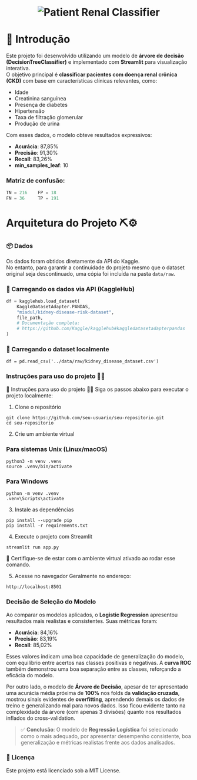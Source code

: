 # <div align="center">
  <h1 align="center">
    <br />
    <br />
    <img src="https://media.istockphoto.com/id/1218610779/pt/vetorial/an-unhealthy-kidney-mascot-renal-failure.jpg?s=612x612&w=0&k=20&c=4Y_lTzU5K2e1kgGkQyXkJvzutq4RFpPTAwInOJnkLgo=" alt="Patient Renal Classifier">
  </h1>
</div>

# 📘 Introdução

Este projeto foi desenvolvido utilizando um modelo de **árvore de decisão (DecisionTreeClassifier)** e implementado com **Streamlit** para visualização interativa.  
O objetivo principal é **classificar pacientes com doença renal crônica (CKD)** com base em características clínicas relevantes, como:

- Idade  
- Creatinina sanguínea  
- Presença de diabetes  
- Hipertensão  
- Taxa de filtração glomerular  
- Produção de urina  

Com esses dados, o modelo obteve resultados expressivos:

- **Acurácia**: 87,85%  
- **Precisão**: 91,30%  
- **Recall**: 83,26%  
- **min_samples_leaf**: 10  

### **Matriz de confusão:**

```python
TN = 216    FP = 18  
FN = 36     TP = 191
```


# Arquitetura do Projeto ⛏️⚙️


### 📦 Dados

Os dados foram obtidos diretamente da API do Kaggle.  
No entanto, para garantir a continuidade do projeto mesmo que o dataset original seja descontinuado, uma cópia foi incluída na pasta `data/raw`.

### 🔁 Carregando os dados via API (KaggleHub)

```python
df = kagglehub.load_dataset(
    KaggleDatasetAdapter.PANDAS,
    "miadul/kidney-disease-risk-dataset",
    file_path,
    # Documentação completa:
    # https://github.com/Kaggle/kagglehub#kaggledatasetadapterpandas
)
```
### 💾 Carregando o dataset localmente
```
df = pd.read_csv('../data/raw/kidney_disease_dataset.csv')
```

### Instruções para uso do projeto 👨‍💻

🚀 Instruções para uso do projeto 👨‍💻
Siga os passos abaixo para executar o projeto localmente:

1. Clone o repositório
```git
git clone https://github.com/seu-usuario/seu-repositorio.git
cd seu-repositorio
```

2. Crie um ambiente virtual

### Para sistemas Unix (Linux/macOS)
```
python3 -m venv .venv
source .venv/bin/activate
```

### Para Windows
```
python -m venv .venv
.venv\Scripts\activate
```
3. Instale as dependências
```
pip install --upgrade pip
pip install -r requirements.txt
```
4. Execute o projeto com Streamlit
```
streamlit run app.py
```

📌 Certifique-se de estar com o ambiente virtual ativado ao rodar esse comando.

5. Acesse no navegador
Geralmente no endereço:
```
http://localhost:8501
```
### Decisão de Seleção do Modelo

Ao comparar os modelos aplicados, o **Logistic Regression** apresentou resultados mais realistas e consistentes. Suas métricas foram:

- **Acurácia**: 84,16%  
- **Precisão**: 83,19%  
- **Recall**: 85,02%

Esses valores indicam uma boa capacidade de generalização do modelo, com equilíbrio entre acertos nas classes positivas e negativas. A **curva ROC** também demonstrou uma boa separação entre as classes, reforçando a eficácia do modelo.

Por outro lado, o modelo de **Árvore de Decisão**, apesar de ter apresentado uma acurácia média próxima de **100%** nos folds da **validação cruzada**, mostrou sinais evidentes de **overfitting**, aprendendo demais os dados de treino e generalizando mal para novos dados. Isso ficou evidente tanto na complexidade da árvore (com apenas 3 divisões) quanto nos resultados inflados do cross-validation.

> ✅ **Conclusão**: O modelo de **Regressão Logística** foi selecionado como o mais adequado, por apresentar desempenho consistente, boa generalização e métricas realistas frente aos dados analisados.

### 📄 Licença
Este projeto está licenciado sob a MIT License.

